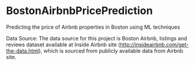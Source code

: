 # BostonAirbnbPricePrediction
Predicting the price of Airbnb properties in Boston using ML techniques

Data Source:
The data source for this project is Boston Airbnb, listings and reviews dataset available at Inside Airbnb site (http://insideairbnb.com/get-the-data.html), which is sourced from publicly available data from Airbnb site.
